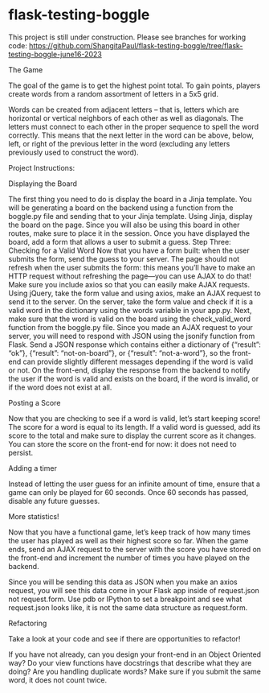 # flask-testing-boggle

This project is still under construction. Please see branches for working code: https://github.com/ShangitaPaul/flask-testing-boggle/tree/flask-testing-boggle-june16-2023

The Game

The goal of the game is to get the highest point total. To gain points, players create words from a random assortment of letters in a 5x5 grid.

Words can be created from adjacent letters – that is, letters which are horizontal or vertical neighbors of each other as well as diagonals. The letters must connect to each other in the proper sequence to spell the word correctly. This means that the next letter in the word can be above, below, left, or right of the previous letter in the word (excluding any letters previously used to construct the word).

Project Instructions:

Displaying the Board

The first thing you need to do is display the board in a Jinja template.
You will be generating a board on the backend using a function from the boggle.py file and sending that to your Jinja template.
Using Jinja, display the board on the page.
Since you will also be using this board in other routes, make sure to place it in the session.
Once you have displayed the board, add a form that allows a user to submit a guess.
Step Three: Checking for a Valid Word
Now that you have a form built: when the user submits the form, send the guess to your server.
The page should not refresh when the user submits the form: this means you’ll have to make an HTTP request without refreshing the page—you can use AJAX to do that!
Make sure you include axios so that you can easily make AJAX requests.
Using jQuery, take the form value and using axios, make an AJAX request to send it to the server.
On the server, take the form value and check if it is a valid word in the dictionary using the words variable in your app.py.
Next, make sure that the word is valid on the board using the check_valid_word function from the boggle.py file.
Since you made an AJAX request to your server, you will need to respond with JSON using the jsonify function from Flask.
Send a JSON response which contains either a dictionary of {“result”: “ok”}, {“result”: “not-on-board”}, or {“result”: “not-a-word”}, so the front-end can provide slightly different messages depending if the word is valid or not.
On the front-end, display the response from the backend to notify the user if the word is valid and exists on the board, if the word is invalid, or if the word does not exist at all.

Posting a Score

Now that you are checking to see if a word is valid, let’s start keeping score! The score for a word is equal to its length. If a valid word is guessed, add its score to the total and make sure to display the current score as it changes.
You can store the score on the front-end for now: it does not need to persist.

Adding a timer

Instead of letting the user guess for an infinite amount of time, ensure that a game can only be played for 60 seconds. Once 60 seconds has passed, disable any future guesses.

More statistics!

Now that you have a functional game, let’s keep track of how many times the user has played as well as their highest score so far. When the game ends, send an AJAX request to the server with the score you have stored on the front-end and increment the number of times you have played on the backend.

Since you will be sending this data as JSON when you make an axios request, you will see this data come in your Flask app inside of request.json not request.form. Use pdb or IPython to set a breakpoint and see what request.json looks like, it is not the same data structure as request.form.

Refactoring

Take a look at your code and see if there are opportunities to refactor!

If you have not already, can you design your front-end in an Object Oriented way?
Do your view functions have docstrings that describe what they are doing?
Are you handling duplicate words? Make sure if you submit the same word, it does not count twice.
